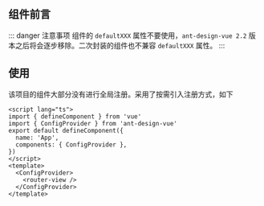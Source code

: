 ## 组件前言

::: danger 注意事项
组件的 `defaultXXX` 属性不要使用，`ant-design-vue 2.2` 版本之后将会逐步移除。二次封装的组件也不兼容 `defaultXXX` 属性。
:::

## 使用

该项目的组件大部分没有进行全局注册。采用了按需引入注册方式，如下

```vue
<script lang="ts">
import { defineComponent } from 'vue'
import { ConfigProvider } from 'ant-design-vue'
export default defineComponent({
  name: 'App',
  components: { ConfigProvider },
})
</script>
<template>
  <ConfigProvider>
    <router-view />
  </ConfigProvider>
</template>
```
